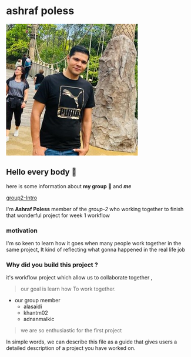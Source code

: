 # ashraf poless

![ashraf poless](img/ashraf.jpg)

## Hello every body 👋

here is some information about **my group** 🤩 and **_me_**

[group2-Intro](https://github.com/HYF-Class22/group2-Intro)

I'm **Ashraf Poless** member of the _group-2_ who working together to finish
that wonderful project for week 1 workflow

### motivation

I'm so keen to learn how it goes when many people work together in the same
project, It kind of reflecting what gonna happened in the real life job

### Why did you build this project ?

it's workflow project which allow us to collaborate together ,

> our goal is learn how To work together.

- our group member
  - alasaidi
  - khantm02
  - adnanmalkic

> we are so enthusiastic for the first project

In simple words, we can describe this file as a guide that gives users a
detailed description of a project you have worked on.
